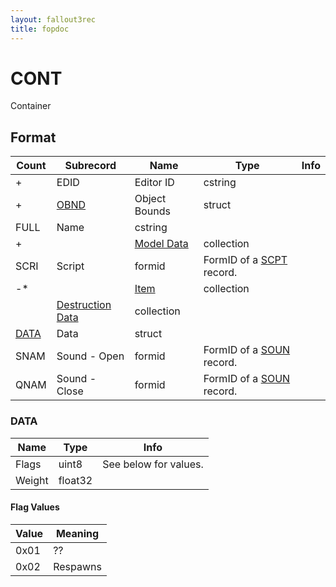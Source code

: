 ```yaml
---
layout: fallout3rec
title: fopdoc
---
```

CONT
====

Container

## Format

Count | Subrecord | Name | Type | Info
------|-------|------|------|-----
+ | EDID | Editor ID | cstring | 
+ | [OBND](Subrecords/OBND.md) | Object Bounds | struct |
 | FULL | Name | cstring |
+ | | [Model Data](Subrecords/Model.md) | collection | 
 | SCRI | Script | formid | FormID of a [SCPT](SCPT.md) record.
-* | | [Item](Subrecords/Item.md) | collection | 
 | | [Destruction Data](Subrecords/Destruction.md) | collection |
 | [DATA](#data) | Data | struct | 
 | SNAM | Sound - Open | formid | FormID of a [SOUN](SOUN.md) record.
 | QNAM | Sound - Close | formid | FormID of a [SOUN](SOUN.md) record.
 

### DATA

Name | Type | Info
-----|------|-----
Flags | uint8 | See below for values.
Weight | float32 | 
 
#### Flag Values

Value | Meaning
------|--------
0x01 | ??
0x02 | Respawns
 
